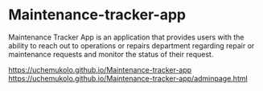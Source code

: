 # Maintenance-tracker-app
Maintenance Tracker App is an application that provides users with the ability to reach out to operations or repairs department regarding repair or maintenance requests and monitor the status of their request.

https://uchemukolo.github.io/Maintenance-tracker-app
https://uchemukolo.github.io/Maintenance-tracker-app/adminpage.html
